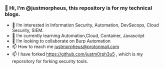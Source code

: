 ### 👋 Hi, I’m @justmorpheus, this repository is for my technical blogs.
- 👀 I’m interested in Information Security, Automation, DevSecops, Cloud Security, SIEM.
- 🌱 I’m currently learning Automation,Cloud, Container, Javascript
- 💞️ I’m looking to collaborate on Burp Automation
- 📫 How to reach me justmorpheus@protonmail.com
- 📫 I have forked https://github.com/justm0rph3u5 , which is my reporsitory for forking security tools.


<!---
justmorpheus/justmorpheus is a ✨ special ✨ repository because its `README.md` (this file) appears on your GitHub profile.
You can click the Preview link to take a look at your changes.
--->
